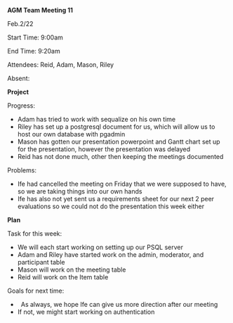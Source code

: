 ﻿**AGM Team Meeting 11**

Feb.2/22

Start Time: 9:00am

End Time: 9:20am

Attendees: Reid, Adam, Mason, Riley

Absent: 

**Project**

Progress:

- Adam has tried to work with sequalize on his own time 
- Riley has set up a postgresql document for us, which will allow us to host our own database with pgadmin
- Mason has gotten our presentation powerpoint and Gantt chart set up for the presentation, however the presentation was delayed
- Reid has not done much, other then keeping the meetings documented 

Problems:

- Ife had cancelled the meeting on Friday that we were supposed to have, so we are taking things into our own hands
- Ife has also not yet sent us a requirements sheet for our next 2 peer evaluations so we could not do the presentation this week either

**Plan**

Task for this week:

- We will each start working on setting up our PSQL server
- Adam and Riley have started work on the admin, moderator, and participant table
- Mason will work on the meeting table 
- Reid will work on the Item table 

Goals for next time:

- ` `As always, we hope Ife can give us more direction after our meeting
- If not, we might start working on authentication 

